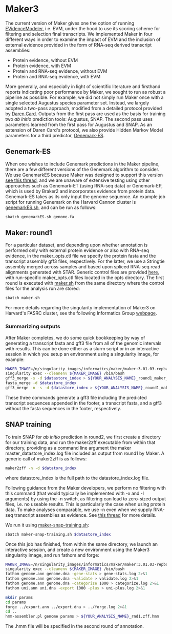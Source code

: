 # Maker3
The current version of Maker gives one the option of running [EVidenceModeler](https://evidencemodeler.github.io/), i.e. EVM, under the hood to use its scoring scheme for filtering and selection final transcripts. We implemented Maker in four different ways in order to examine the impact of EVM and the inclusion of external evidence provided in the form of RNA-seq derived transcript assemblies:
* Protein evidence, without EVM
* Protein evidence, with EVM
* Protein  and RNA-seq evidence, without EVM
* Protein and RNA-seq evidence, with EVM

More generally, and especially in light of scientific literature and firsthand reports indicating poor performance by Maker, we sought to run as robust a pipeline as possible. For example, we did not simply run Maker once with a single selected Augustus species parameter set. Instead, we largely adopted a two-pass approach, modified from a detailed protocol provided by [Daren Card](https://gist.github.com/darencard/bb1001ac1532dd4225b030cf0cd61ce2). Outputs from the first pass are used as the basis for training two *ab initio* prediction tools: Augustus, SNAP. The second pass uses parameters learned from the first pass for Augustus and SNAP. As an extension of Daren Card's protocol, we also provide Hidden Markov Model parameters for a third predictor, [Genemark-ES](http://exon.gatech.edu/GeneMark/gmes_instructions.html). 

## Genemark-ES
When one wishes to include Genemark predictions in the Maker pipeline, there are a few different versions of the Genemark algorithm to consider. We use GenemarkES because Maker was designed to support this version [see this thread](https://groups.google.com/g/maker-devel/c/CFmls8P3FAY/m/py3xLniPCAAJ), and we are unaware of extensive testing using other approaches such as Genemark-ET (using RNA-seq data) or Genemark-EP, which is used by Braker2 and incorporates evidence from protein data. Genemark-ES takes as its only input the genome sequence. An example job script for running Genemark on the Harvard Cannon cluster is [genemarkES.sh](https://github.com/harvardinformatics/GenomeAnnotation/blob/master/Maker/slurm_scripts/genemarkES.sh), and can be run as follows:

```bash
sbatch genemarkES.sh genome.fa
```
## Maker: round1
For a particular dataset, and depending upon whether annotation is performed only with external protein evidence or also with RNA-seq evidence, in the maker_opts.ctl file we specify the protein fasta and the transcript assembly gff3 files, respectively. For the latter, we use a Stringtie assembly merged across samples and based upon spliced RNA-seq read alignments generated with STAR. Generic control files are provided [here](https://github.com/harvardinformatics/GenomeAnnotation/tree/master/Maker/control_files), with run-specific maker_opts.ctl files located in the opts directory. The first round is executed with [maker.sh](https://github.com/harvardinformatics/GenomeAnnotation/blob/master/Maker/slurm_scripts/maker.sh) from the same directory where the control files for the analysis run are stored:

```bash
sbatch maker.sh
```

For more details regarding the singularity implementation of Maker3 on Harvard's FASRC cluster, see the following Informatics Group [webpage](https://informatics.fas.harvard.edu/maker-on-the-fasrc-cluster.html).


### Summarizing outputs
After Maker completes, we do some quick bookkeeping by way of generating a transcript fasta and gff3 file from all of the genomic intervals with results. This can be done either as a slurm script or in an interactive session in which you setup an environment using a singularity image, for example:

```bash
MAKER_IMAGE=/n/singularity_images/informatics/maker/maker:3.01.03-repbase.sif
singularity exec --cleanenv ${MAKER_IMAGE} /bin/bash
gff3_merge -s -d $datastore_index > ${YOUR_ANALYSIS_NAME}_round1_maker_all.gff3
fasta_merge -d $datastore_index
gff3_merge -n -s -d $datastore_index > ${YOUR_ANALYSIS_NAME}_round1_maker_all.gff3
```

These three commands generate a gff3 file including the predicted transcript sequences appended in the footer, a transcript fasta, and a gff3 without the fasta sequences in the footer, respectively.

## SNAP training
To train SNAP for *ab initio* prediction in round2, we first create a directory for our training data, and run the maker2zff executable from within that directory, providing as a command line argument the maker master_datastore_index.log file included as output from round1 by Maker. A generic call of maker2zff is as follows:

```bash
maker2zff -n -d $datatore_index
```

where datastore_index is the full path to the datastore_index.log file. 

Following guidance from the Maker developers, we perform no filtering with this command (that would typically be implemented with -x and -l arguments) by using the -n switch, as filtering can lead to zero-sized output files, i.e. no useable results. This is particularly the case when using protein data. To make analyses comparable, we use -n even when we supply RNA-seq transcript assemblies as evidence. See [this thread](http://yandell-lab.org/pipermail/maker-devel_yandell-lab.org/2013-December/004663.html) for more details. 


We run it using [maker-snap-training.sh](https://github.com/harvardinformatics/GenomeAnnotation/tree/master/Maker/slurm_scripts/maker-snap-training.sh):

```bash
sbatch maker-snap-training.sh $datastore_index
```

Once this job has finished, from within the same directory, we launch an interactive session, and create a new environment using the Maker3 singularity image, and run fathom and forge:

```bash
MAKER_IMAGE=/n/singularity_images/informatics/maker/maker:3.01.03-repbase.sif
singularity exec --cleanenv ${MAKER_IMAGE} /bin/bash
fathom genome.ann genome.dna -gene-stats > gene-stats.log 2>&1
fathom genome.ann genome.dna -validate > validate.log 2>&1
fathom genome.ann genome.dna -categorize 1000 > categorize.log 2>&1
fathom uni.ann uni.dna -export 1000 -plus > uni-plus.log 2>&1

mkdir params
cd params
forge ../export.ann ../export.dna > ../forge.log 2>&1
cd ..
hmm-assembler.pl genome params > ${YOUR_ANALYSIS_NAME}_rnd1.zff.hmm
```
The \.hmm file will be specified in the second round of annotation.
